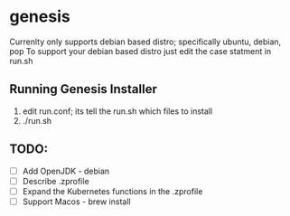 # genesis
Currenlty only supports debian based distro; specifically ubuntu, debian, pop
To support your debian based distro just edit the case statment in run.sh

## Running Genesis Installer
1. edit run.conf; its tell the run.sh which files to install 
2. ./run.sh

## TODO:
- [ ] Add OpenJDK - debian
- [ ] Describe .zprofile
- [ ] Expand the Kubernetes functions in the .zprofile
- [ ] Support Macos - brew install 